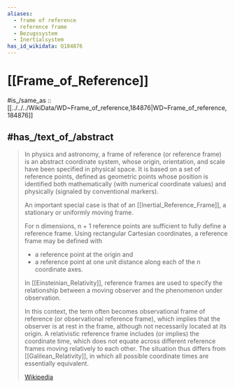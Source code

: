 ```yaml
---
aliases:
  - frame of reference
  - reference frame
  - Bezugssystem
  - Inertialsystem
has_id_wikidata: Q184876
---
```


# [[Frame_of_Reference]] 

#is_/same_as :: [[../../../WikiData/WD~Frame_of_reference,184876|WD~Frame_of_reference,184876]] 

## #has_/text_of_/abstract 

> In physics and astronomy, a frame of reference (or reference frame) is an abstract coordinate system, 
> whose origin, orientation, and scale have been specified in physical space. 
> It is based on a set of reference points, defined as geometric points 
> whose position is identified both mathematically (with numerical coordinate values) 
> and physically (signaled by conventional markers).
>
> An important special case is that of an [[Inertial_Reference_Frame]], a stationary or uniformly moving frame.
>
> For n dimensions, n + 1 reference points are sufficient to fully define a reference frame. 
> Using rectangular Cartesian coordinates, a reference frame may be defined with 
> - a reference point at the origin and 
> - a reference point at one unit distance along each of the n coordinate axes.
>
> In [[Einsteinian_Relativity]], reference frames are used 
> to specify the relationship between a moving observer and the phenomenon under observation. 
> 
> In this context, the term often becomes observational frame of reference (or observational reference frame), 
> which implies that the observer is at rest in the frame, although not necessarily located at its origin. 
> A relativistic reference frame includes (or implies) the coordinate time, 
> which does not equate across different reference frames moving relatively to each other. 
> The situation thus differs from [[Galilean_Relativity]], 
> in which all possible coordinate times are essentially equivalent.
>
> [Wikipedia](https://en.wikipedia.org/wiki/Frame%20of%20reference) 

